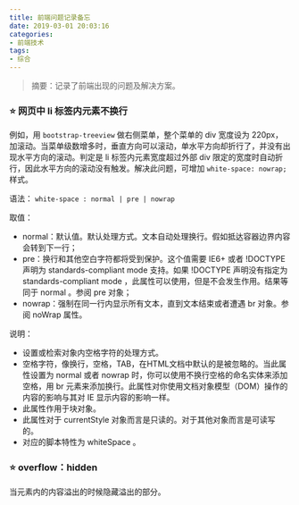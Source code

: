 ```yaml
---
title: 前端问题记录备忘
date: 2019-03-01 20:03:16
categories:
- 前端技术
tags:
- 综合
---
```


> 摘要：记录了前端出现的问题及解决方案。

<!-- more -->

### ⭐ 网页中 li 标签内元素不换行
例如，用 `bootstrap-treeview` 做右侧菜单，整个菜单的 div 宽度设为 220px，加滚动。当菜单级数增多时，垂直方向可以滚动，单水平方向却折行了，并没有出现水平方向的滚动。判定是 li 标签内元素宽度超过外部 div 限定的宽度时自动折行，因此水平方向的滚动没有触发。解决此问题，可增加 `white-space: nowrap;` 样式。

语法：
`white-space : normal | pre | nowrap`

取值：
- normal：默认值。默认处理方式。文本自动处理换行。假如抵达容器边界内容会转到下一行；
- pre：换行和其他空白字符都将受到保护。这个值需要 IE6+ 或者 !DOCTYPE 声明为 standards-compliant mode 支持。如果 !DOCTYPE 声明没有指定为 standards-compliant mode ，此属性可以使用，但是不会发生作用。结果等同于 normal 。参阅 pre 对象；
- nowrap：强制在同一行内显示所有文本，直到文本结束或者遭遇 br 对象。参阅 noWrap 属性。

说明：
- 设置或检索对象内空格字符的处理方式。
- 空格字符，像换行，空格，TAB，在HTML文档中默认的是被忽略的。当此属性设置为 normal 或者 nowrap 时，你可以使用不换行空格的命名实体来添加空格，用 br 元素来添加换行。此属性对你使用文档对象模型（DOM）操作的内容的影响与其对 IE 显示内容的影响一样。
- 此属性作用于块对象。
- 此属性对于 currentStyle 对象而言是只读的。对于其他对象而言是可读写的。
- 对应的脚本特性为 whiteSpace 。

### ⭐ overflow：hidden
当元素内的内容溢出的时候隐藏溢出的部分。
